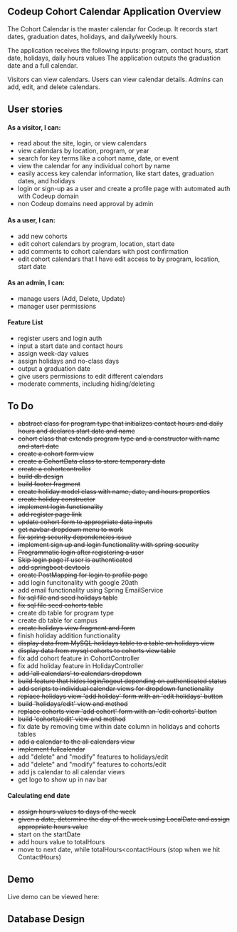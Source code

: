 
## Codeup Cohort Calendar Application Overview


The Cohort Calendar is the master calendar for Codeup. 
It records start dates, graduation dates, holidays, and daily/weekly hours.


The application receives the following inputs: program, contact hours, start date, holidays, daily hours values
The application outputs the graduation date and a full calendar.

Visitors can view calendars. Users can view calendar details. Admins can add, edit, and delete calendars.


## User stories

#### As a visitor, I can:
- read about the site, login, or view calendars
- view calendars by location, program, or year
- search for key terms like a cohort name, date, or event
- view the calendar for any individual cohort by name
- easily access key calendar information, like start dates, graduation dates, and holidays
- login or sign-up as a user and create a profile page with automated auth with Codeup domain
- non Codeup domains need approval by admin

#### As a user, I can:
- add new cohorts
- edit cohort calendars by program, location, start date
- add comments to cohort calendars with post confirmation
- edit cohort calendars that I have edit access to by program, location, start date


#### As an admin, I can:
- manage users (Add, Delete, Update)
- manager user permissions

#### Feature List
- register users and login auth
- input a start date and contact hours
- assign week-day values
- assign holidays and no-class days
- output a graduation date
- give users permissions to edit different calendars
- moderate comments, including hiding/deleting

## To Do
- ~~abstract class for program type that initializes contact hours and daily hours and declares start date and name~~
- ~~cohort class that extends program type and a constructor with name and start date~~
- ~~create a cohort form view~~
- ~~create a CohortData class to store temporary data~~
- ~~create a cohortcontroller~~
- ~~build db design~~
- ~~build footer fragment~~
- ~~create holiday model class with name, date, and hours properties~~
- ~~create holiday constructor~~
- ~~implement login functionality~~
- ~~add register page link~~
- ~~update cohort form to appropriate data inputs~~
- ~~get navbar dropdown menu to work~~
- ~~fix spring security dependencies issue~~
- ~~implement sign up and login functionality with spring security~~
- ~~Programmatic login after registering a user~~
- ~~Skip login page if user is authenticated~~
- ~~add springboot devtools~~
- ~~create PostMapping for login to profile page~~
- add login funcitonality with google 20ath
- add email functionality using Spring EmailService
- ~~fix sql file and seed holidays table~~
- ~~fix sql file seed cohorts table~~
- create db table for program type 
- create db table for campus
- ~~create holidays view fragment and form~~
- finish holiday addition functionality
- ~~display data from MySQL holidays table to a table on holidays view~~
- ~~display data from mysql cohorts to cohorts view table~~
- fix add cohort feature in CohortController
- fix add holiday feature in HolidayController
- ~~add 'all calendars' to calendars dropdown~~
- ~~build feature that hides login/logout depending on authenticated status~~
- ~~add scripts to individual calendar views for dropdown functionality~~
- ~~replace holidays view 'add holiday' form with an 'edit holidays' button~~
- ~~build 'holidays/edit' view and method~~
- ~~replace cohorts view 'add cohort' form with an 'edit cohorts' button~~
- ~~build 'cohorts/edit' view and method~~
- fix date by removing time within date column in holidays and cohorts tables
- ~~add a calendar to the all calendars view~~
- ~~implement fullcalendar~~
- add "delete" and "modify" features to holidays/edit
- add "delete" and "modify" features to cohorts/edit
- add js calendar to all calendar views
- get logo to show up in nav bar

#### Calculating end date
- ~~assign hours values to days of the week~~
- ~~given a date, determine the day of the week using LocalDate and assign appropriate hours value~~
- start on the startDate
- add hours value to totalHours
- move to next date, while totalHours<contactHours (stop when we hit ContactHours)  

## Demo
Live demo can be viewed here:

## Database Design

